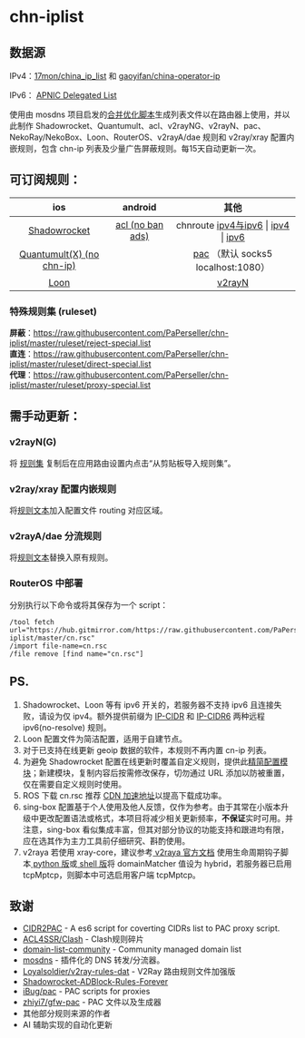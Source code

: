 # chn-iplist


## 数据源
IPv4：[17mon/china_ip_list](https://github.com/17mon/china_ip_list) 和 [gaoyifan/china-operator-ip](https://github.com/gaoyifan/china-operator-ip)

IPv6： [ APNIC Delegated List](http://ftp.apnic.net/apnic/stats/apnic/delegated-apnic-latest) 

使用由 mosdns 项目启发的[合并优化脚本](https://github.com/PaPerseller/chn-iplist/blob/master/scripts/update_chnip.py)生成列表文件以在路由器上使用，并以此制作 Shadowrocket、Quantumult、acl、v2rayNG、v2rayN、pac、NekoRay/NekoBox、Loon、RouterOS、v2rayA/dae 规则和 v2ray/xray 配置内嵌规则，包含 chn-ip 列表及少量广告屏蔽规则。每15天自动更新一次。

## 可订阅规则：

| ios                                                                                                                                                                                                                                                                                                                                                                                                                                   | android                                                                                     | 其他                                                                                                                                                                                                                                                                                             |
|:-------------------------------------------------------------------------------------------------------------------------------------------------------------------------------------------------------------------------------------------------------------------------------------------------------------------------------------------------------------------------------------------------------------------------------------:|:-------------------------------------------------------------------------------------------:|:----------------------------------------------------------------------------------------------------------------------------------------------------------------------------------------------------------------------------------------------------------------------------------------------:|
| [Shadowrocket](https://raw.githubusercontent.com/PaPerseller/chn-iplist/master/Shadowrocket.conf)  | [acl (no ban ads)](https://raw.githubusercontent.com/PaPerseller/chn-iplist/master/chn.acl) | chnroute [ipv4与ipv6](https://raw.githubusercontent.com/PaPerseller/chn-iplist/master/chnroute.txt) \| [ipv4](https://raw.githubusercontent.com/PaPerseller/chn-iplist/master/chnroute-ipv4.txt) \| [ipv6](https://raw.githubusercontent.com/PaPerseller/chn-iplist/master/chnroute-ipv6.txt) |
| [Quantumult(X) (no chn-ip)](https://raw.githubusercontent.com/PaPerseller/chn-iplist/master/Quantumult(X)_noIP.conf)                                                                                                                                                                                                                                                                                                                  |                                                                                             | [pac](https://raw.githubusercontent.com/PaPerseller/chn-iplist/master/chnroute.pac) （默认 socks5 localhost:1080）                                                                                                                                                                              |
| [Loon](https://raw.githubusercontent.com/PaPerseller/chn-iplist/master/Loon.conf) |                                                                                             | [v2rayN ](https://raw.githubusercontent.com/PaPerseller/chn-iplist/refs/heads/master/v2rayN(G)/routing-ruleset_whitelist)                                                                                                                                                                                 |
### 特殊规则集 (ruleset)
**屏蔽**：https://raw.githubusercontent.com/PaPerseller/chn-iplist/master/ruleset/reject-special.list  
**直连**：https://raw.githubusercontent.com/PaPerseller/chn-iplist/master/ruleset/direct-special.list  
**代理**：https://raw.githubusercontent.com/PaPerseller/chn-iplist/master/ruleset/proxy-special.list


## 需手动更新：

### v2rayN(G)

将 [规则集](https://raw.githubusercontent.com/PaPerseller/chn-iplist/refs/heads/master/v2rayN(G)/routing-ruleset_whitelist) 复制后在应用路由设置内点击“从剪贴板导入规则集”。

### v2ray/xray 配置内嵌规则

将[规则文本](https://raw.githubusercontent.com/PaPerseller/chn-iplist/master/v2ray-config_rule.json)加入配置文件 routing 对应区域。

### v2rayA/dae 分流规则

将[规则文本](https://raw.githubusercontent.com/PaPerseller/chn-iplist/master/v2rayA.txt)替换入原有规则。


### RouterOS 中部署

分别执行以下命令或将其保存为一个 script：
```
/tool fetch url="https://hub.gitmirror.com/https://raw.githubusercontent.com/PaPerseller/chn-iplist/master/cn.rsc"
/import file-name=cn.rsc
/file remove [find name="cn.rsc"]
```


## PS.

1. Shadowrocket、Loon  等有 ipv6 开关的，若服务器不支持 ipv6 且连接失败，请设为仅 ipv4。额外提供前缀为 [IP-CIDR](https://raw.githubusercontent.com/PaPerseller/chn-iplist/master/ruleset/ipv6-cidr.list) 和 [IP-CIDR6](https://raw.githubusercontent.com/PaPerseller/chn-iplist/master/ruleset/ipv6-cidr6.list) 两种远程 ipv6(no-resolve) 规则。
2. Loon 配置文件为简洁配置，适用于自建节点。
3. 对于已支持在线更新 geoip 数据的软件，本规则不再内置 cn-ip 列表。
4. 为避免 Shadowrocket 配置在线更新时覆盖自定义规则，提供此[精简配置模块](https://raw.githubusercontent.com/PaPerseller/chn-iplist/master/Shadowrocket-DIY.module)；新建模块，复制内容后按需修改保存，切勿通过 URL 添加以防被重置，仅在需要自定义规则时使用。
5. ROS 下载 cn.rsc 推荐 [CDN 加速地址](https://hub.gitmirror.com/https://raw.githubusercontent.com/PaPerseller/chn-iplist/master/cn.rsc)以提高下载成功率。
6. sing-box 配置基于个人使用及他人反馈，仅作为参考。由于其常在小版本升级中更改配置语法或格式，本项目将减少相关更新频率，**不保证**实时可用。并注意，sing-box 看似集成丰富，但其对部分协议的功能支持和跟进均有限，应在选其作为主力工具前仔细研究、斟酌使用。
7. v2raya 若使用 xray-core，建议参考[ v2raya 官方文档](https://v2raya.org/docs/advanced-application/custom-extra-config/) 使用生命周期钩子脚本[ python 版](https://github.com/PaPerseller/r2s-armbian-configure/blob/main/core-hook.py)或[ shell 版](https://github.com/PaPerseller/r2s-armbian-configure/blob/main/hook.sh)将 domainMatcher 值设为 hybrid，若服务器已启用 tcpMptcp，则脚本中可选启用客户端 tcpMptcp。

## 致谢

- [CIDR2PAC](https://github.com/wspl/CIDR2PAC) - A es6 script for coverting CIDRs list to PAC proxy script.
- [ACL4SSR/Clash](https://github.com/ACL4SSR/ACL4SSR/tree/master/Clash) - Clash规则碎片
- [domain-list-community](https://github.com/v2fly/domain-list-community) - Community managed domain list
- [mosdns](https://github.com/IrineSistiana/mosdns) - 插件化的 DNS 转发/分流器。
- [Loyalsoldier/v2ray-rules-dat](https://github.com/Loyalsoldier/v2ray-rules-dat) - V2Ray 路由规则文件加强版
- [Shadowrocket-ADBlock-Rules-Forever](https://github.com/Johnshall/Shadowrocket-ADBlock-Rules-Forever)
- [iBug/pac](https://github.com/iBug/pac) - PAC scripts for proxies
- [zhiyi7/gfw-pac](https://github.com/zhiyi7/gfw-pac) -  PAC 文件以及生成器
- 其他部分规则来源的作者
- AI 辅助实现的自动化更新
